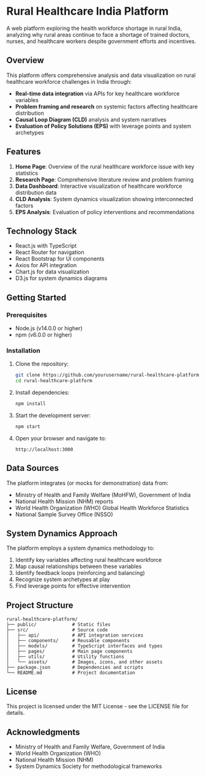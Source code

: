 # Rural Healthcare India Platform

A web platform exploring the health workforce shortage in rural India, analyzing why rural areas continue to face a shortage of trained doctors, nurses, and healthcare workers despite government efforts and incentives.

## Overview

This platform offers comprehensive analysis and data visualization on rural healthcare workforce challenges in India through:

- **Real-time data integration** via APIs for key healthcare workforce variables
- **Problem framing and research** on systemic factors affecting healthcare distribution
- **Causal Loop Diagram (CLD)** analysis and system narratives
- **Evaluation of Policy Solutions (EPS)** with leverage points and system archetypes

## Features

1. **Home Page**: Overview of the rural healthcare workforce issue with key statistics
2. **Research Page**: Comprehensive literature review and problem framing
3. **Data Dashboard**: Interactive visualization of healthcare workforce distribution data
4. **CLD Analysis**: System dynamics visualization showing interconnected factors
5. **EPS Analysis**: Evaluation of policy interventions and recommendations

## Technology Stack

- React.js with TypeScript
- React Router for navigation
- React Bootstrap for UI components
- Axios for API integration
- Chart.js for data visualization
- D3.js for system dynamics diagrams

## Getting Started

### Prerequisites

- Node.js (v14.0.0 or higher)
- npm (v6.0.0 or higher)

### Installation

1. Clone the repository:
   ```bash
   git clone https://github.com/yourusername/rural-healthcare-platform.git
   cd rural-healthcare-platform
   ```

2. Install dependencies:
   ```bash
   npm install
   ```

3. Start the development server:
   ```bash
   npm start
   ```

4. Open your browser and navigate to:
   ```
   http://localhost:3000
   ```

## Data Sources

The platform integrates (or mocks for demonstration) data from:

- Ministry of Health and Family Welfare (MoHFW), Government of India
- National Health Mission (NHM) reports
- World Health Organization (WHO) Global Health Workforce Statistics
- National Sample Survey Office (NSSO)

## System Dynamics Approach

The platform employs a system dynamics methodology to:
1. Identify key variables affecting rural healthcare workforce
2. Map causal relationships between these variables
3. Identify feedback loops (reinforcing and balancing)
4. Recognize system archetypes at play
5. Find leverage points for effective intervention

## Project Structure

```
rural-healthcare-platform/
├── public/             # Static files
├── src/                # Source code
│   ├── api/            # API integration services
│   ├── components/     # Reusable components
│   ├── models/         # TypeScript interfaces and types
│   ├── pages/          # Main page components
│   ├── utils/          # Utility functions
│   └── assets/         # Images, icons, and other assets
├── package.json        # Dependencies and scripts
└── README.md           # Project documentation
```

## License

This project is licensed under the MIT License - see the LICENSE file for details.

## Acknowledgments

- Ministry of Health and Family Welfare, Government of India
- World Health Organization (WHO)
- National Health Mission (NHM)
- System Dynamics Society for methodological frameworks
